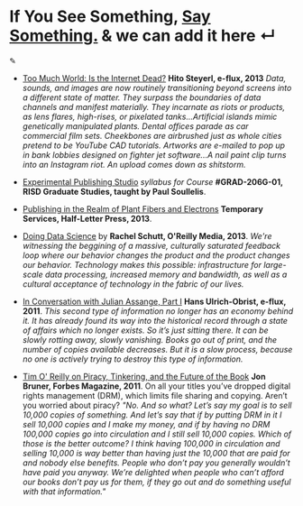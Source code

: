 # If You See Something, [Say Something.](mailto:editor@mozzarella.website) & we can add it here ↵

✎

- [Too Much World: Is the Internet Dead?](http://www.e-flux.com/journal/too-much-world-is-the-internet-dead/) **Hito Steyerl, e-flux, 2013** _Data, sounds, and images are now routinely transitioning beyond screens into a different state of matter. They surpass the boundaries of data channels and manifest materially. They incarnate as riots or products, as lens flares, high-rises, or pixelated tanks...Artificial islands mimic genetically manipulated plants. Dental offices parade as car commercial film sets. Cheekbones are airbrushed just as whole cities pretend to be YouTube CAD tutorials. Artworks are e-mailed to pop up in bank lobbies designed on fighter jet software...A nail paint clip turns into an Instagram riot. An upload comes down as shitstorm._

- [Experimental Publishing Studio](http://newhive.com/soulellis/risd-eps15) _syllabus for Course_ **#GRAD-206G-01, RISD Graduate Studies, taught by Paul Soullelis**.

- [Publishing in the Realm of Plant Fibers and Electrons](http://www.halfletterpress.com/publishing-in-the-realm-of-plant-fibers-and-electrons/) **Temporary Services, Half-Letter Press, 2013**.

- [Doing Data Science](http://shop.oreilly.com/product/0636920028529.do) by **Rachel Schutt, O'Reilly Media, 2013**. _We're witnessing the beggining of a massive,  culturally saturated feedback loop where our behavior changes the product and the product changes our behavior. Technology makes this possible: infrastructure for large-scale data processing, increased memory and bandwidth, as well as a cultural acceptance of technology in the fabric of our lives._

- [In Conversation with Julian Assange, Part I](http://www.e-flux.com/journal/in-conversation-with-julian-assange-part-i/) **Hans Ulrich-Obrist, e-flux, 2011**. _This second type of information no longer has an economy behind it. It has already found its way into the historical record through a state of affairs which no longer exists. So it’s just sitting there. It can be slowly rotting away, slowly vanishing. Books go out of print, and the number of copies available decreases. But it is a slow process, because no one is actively trying to destroy this type of information._

- [Tim O' Reilly on Piracy, Tinkering, and the Future of the Book](http://www.forbes.com/sites/jonbruner/2011/03/25/tim-oreilly-on-piracy-tinkering-and-the-future-of-the-book/#595a33447dc6) **Jon Bruner, Forbes Magazine, 2011**. On all your titles you’ve dropped digital rights management (DRM), 
which limits file sharing and copying. Aren’t you worried about piracy? _"No. And so what? Let’s say my goal is to sell 10,000 copies of something. And let’s say that if by putting DRM in it I sell 10,000 copies and I make my money, and if by having no DRM 100,000 copies go into circulation and I still sell 10,000 copies. Which of those is the better outcome? I think having 100,000 in circulation 
and selling 10,000 is way better than having just the 10,000 that are paid for and nobody else benefits. People who don’t pay you generally wouldn’t have paid you anyway. We’re delighted when people who can’t afford our books don’t pay us for them, if they go out and do something useful with that information."_